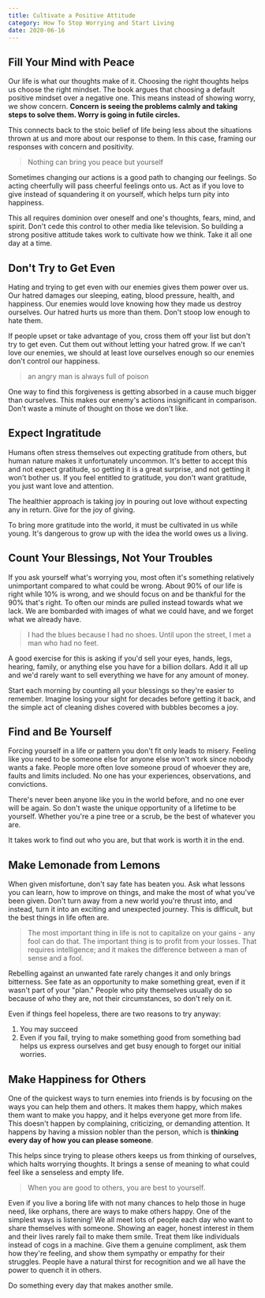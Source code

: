 ```yaml
---
title: Cultivate a Positive Attitude
category: How To Stop Worrying and Start Living
date: 2020-06-16
---
```


## Fill Your Mind with Peace

Our life is what our thoughts make of it. Choosing the right thoughts helps us choose the right mindset. The book argues that choosing a default positive mindset over a negative one. This means instead of showing worry, we show concern. **Concern is seeing the problems calmly and taking steps to solve them. Worry is going in futile circles.**

This connects back to the stoic belief of life being less about the situations thrown at us and more about our response to them. In this case, framing our responses with concern and positivity.

> Nothing can bring you peace but yourself

Sometimes changing our actions is a good path to changing our feelings. So acting cheerfully will pass cheerful feelings onto us. Act as if you love to give instead of squandering it on yourself, which helps turn pity into happiness.

This all requires dominion over oneself and one's thoughts, fears, mind, and spirit. Don't cede this control to other media like television. So building a strong positive attitude takes work to cultivate how we think. Take it all one day at a time.

## Don't Try to Get Even

Hating and trying to get even with our enemies gives them power over us. Our hatred damages our sleeping, eating, blood pressure, health, and happiness. Our enemies would love knowing how they made us destroy ourselves. Our hatred hurts us more than them. Don't stoop low enough to hate them.

If people upset or take advantage of you, cross them off your list but don't try to get even. Cut them out without letting your hatred grow. If we can't love our enemies, we should at least love ourselves enough so our enemies don't control our happiness.

> an angry man is always full of poison

One way to find this forgiveness is getting absorbed in a cause much bigger than ourselves. This makes our enemy's actions insignificant in comparison. Don't waste a minute of thought on those we don't like.

## Expect Ingratitude

Humans often stress themselves out expecting gratitude from others, but human nature makes it unfortunately uncommon. It's better to accept this and not expect gratitude, so getting it is a great surprise, and not getting it won't bother us. If you feel entitled to gratitude, you don't want gratitude, you just want love and attention.

The healthier approach is taking joy in pouring out love without expecting any in return. Give for the joy of giving.

To bring more gratitude into the world, it must be cultivated in us while young. It's dangerous to grow up with the idea the world owes us a living.

## Count Your Blessings, Not Your Troubles

If you ask yourself what's worrying you, most often it's something relatively unimportant compared to what could be wrong. About 90% of our life is right while 10% is wrong, and we should focus on and be thankful for the 90% that's right. To often our minds are pulled instead towards what we lack. We are bombarded with images of what we could have, and we forget what we already have.

> I had the blues because I had no shoes. Until upon the street, I met a man who had no feet.

A good exercise for this is asking if you'd sell your eyes, hands, legs, hearing, family, or anything else you have for a billion dollars. Add it all up and we'd rarely want to sell everything we have for any amount of money.

Start each morning by counting all your blessings so they're easier to remember. Imagine losing your sight for decades before getting it back, and the simple act of cleaning dishes covered with bubbles becomes a joy.

## Find and Be Yourself

Forcing yourself in a life or pattern you don't fit only leads to misery. Feeling like you need to be someone else for anyone else won't work since nobody wants a fake. People more often love someone proud of whoever they are, faults and limits included. No one has your experiences, observations, and convictions.

There's never been anyone like you in the world before, and no one ever will be again. So don't waste the unique opportunity of a lifetime to be yourself. Whether you're a pine tree or a scrub, be the best of whatever you are.

It takes work to find out who you are, but that work is worth it in the end.

## Make Lemonade from Lemons

When given misfortune, don't say fate has beaten you. Ask what lessons you can learn, how to improve on things, and make the most of what you've been given. Don't turn away from a new world you're thrust into, and instead, turn it into an exciting and unexpected journey. This is difficult, but the best things in life often are.

> The most important thing in life is not to capitalize on your gains - any fool can do that. The important thing is to profit from your losses. That requires intelligence; and it makes the difference between a man of sense and a fool.

Rebelling against an unwanted fate rarely changes it and only brings bitterness. See fate as an opportunity to make something great, even if it wasn't part of your "plan." People who pity themselves usually do so because of who they are, not their circumstances, so don't rely on it.

Even if things feel hopeless, there are two reasons to try anyway:

1. You may succeed
2. Even if you fail, trying to make something good from something bad helps us express ourselves and get busy enough to forget our initial worries.

## Make Happiness for Others

One of the quickest ways to turn enemies into friends is by focusing on the ways you can help them and others. It makes them happy, which makes them want to make you happy, and it helps everyone get more from life. This doesn't happen by complaining, criticizing, or demanding attention. It happens by having a mission nobler than the person, which is **thinking every day of how you can please someone**.

This helps since trying to please others keeps us from thinking of ourselves, which halts worrying thoughts. It brings a sense of meaning to what could feel like a senseless and empty life.

> When you are good to others, you are best to yourself.

Even if you live a boring life with not many chances to help those in huge need, like orphans, there are ways to make others happy. One of the simplest ways is listening! We all meet lots of people each day who want to share themselves with someone. Showing an eager, honest interest in them and their lives rarely fail to make them smile. Treat them like individuals instead of cogs in a machine. Give them a genuine compliment, ask them how they're feeling, and show them sympathy or empathy for their struggles. People have a natural thirst for recognition and we all have the power to quench it in others.

Do something every day that makes another smile.
